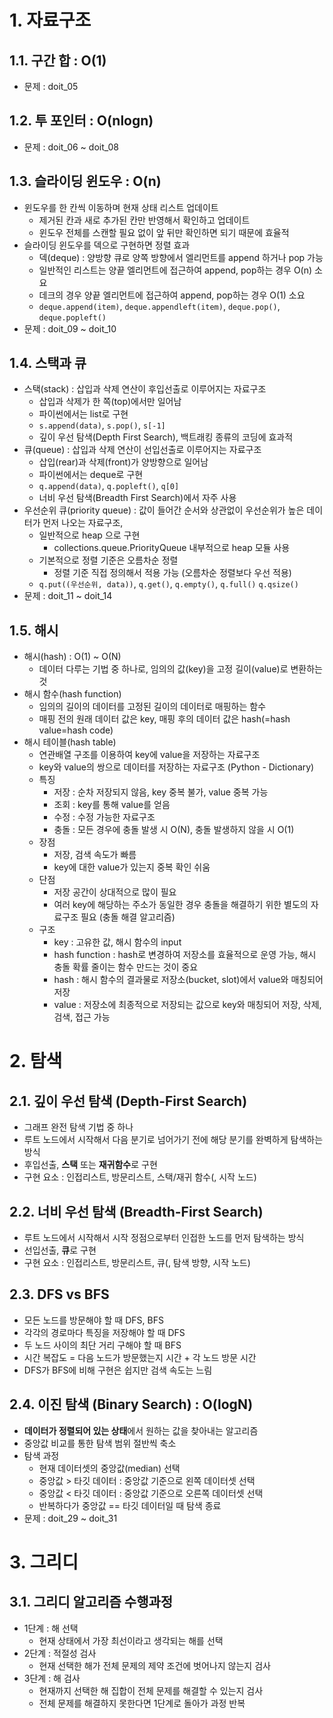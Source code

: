 # 1. 자료구조
## 1.1. 구간 합 : O(1)
- 문제 : doit_05
## 1.2. 투 포인터 : O(nlogn)
- 문제 : doit_06 ~ doit_08
## 1.3. 슬라이딩 윈도우 : O(n)
- 윈도우를 한 칸씩 이동하며 현재 상태 리스트 업데이트
  - 제거된 칸과 새로 추가된 칸만 반영해서 확인하고 업데이트
  - 윈도우 전체를 스캔할 필요 없이 앞 뒤만 확인하면 되기 때문에 효율적
- 슬라이딩 윈도우를 덱으로 구현하면 정렬 효과
  - 덱(deque) : 양방향 큐로 양쪽 방향에서 엘리먼트를 append 하거나 pop 가능
  - 일반적인 리스트는 양끝 엘리먼트에 접근하여 append, pop하는 경우 O(n) 소요
  - 데크의 경우 양끝 엘리먼트에 접근하여 append, pop하는 경우 O(1) 소요
  - `deque.append(item)`, `deque.appendleft(item)`, `deque.pop()`, `deque.popleft()`
- 문제 : doit_09 ~ doit_10
## 1.4. 스택과 큐
- 스택(stack) : 삽입과 삭제 연산이 후입선출로 이루어지는 자료구조
  - 삽입과 삭제가 한 쪽(top)에서만 일어남
  - 파이썬에서는 list로 구현
  - `s.append(data)`, `s.pop()`, `s[-1]`
  - 깊이 우선 탐색(Depth First Search), 백트래킹 종류의 코딩에 효과적
- 큐(queue) : 삽입과 삭제 연산이 선입선출로 이루어지는 자료구조
  - 삽입(rear)과 삭제(front)가 양방향으로 일어남
  - 파이썬에서는 deque로 구현
  - `q.append(data)`, `q.popleft()`, `q[0]`
  - 너비 우선 탐색(Breadth First Search)에서 자주 사용
- 우선순위 큐(priority queue) : 값이 들어간 순서와 상관없이 우선순위가 높은 데이터가 먼저 나오는 자료구조, 
  - 일반적으로 heap 으로 구현
    - collections.queue.PriorityQueue 내부적으로 heap 모듈 사용
  - 기본적으로 정렬 기준은 오름차순 정렬
    - 정렬 기준 직접 정의해서 적용 가능 (오름차순 정렬보다 우선 적용)
  - `q.put((우선순위, data))`, `q.get()`, `q.empty()`, `q.full()` `q.qsize()`
- 문제 : doit_11 ~ doit_14
## 1.5. 해시
- 해시(hash) : O(1) ~ O(N)
  - 데이터 다루는 기법 중 하나로, 임의의 값(key)을 고정 길이(value)로 변환하는 것
- 해시 함수(hash function)
  - 임의의 길이의 데이터를 고정된 길이의 데이터로 매핑하는 함수
  - 매핑 전의 원래 데이터 값은 key, 매핑 후의 데이터 값은 hash(=hash value=hash code)
- 해시 테이블(hash table)
  - 연관배열 구조를 이용하여 key에 value을 저장하는 자료구조
  - key와 value의 쌍으로 데이터를 저장하는 자료구조 (Python - Dictionary)
  - 특징
    - 저장 : 순차 저장되지 않음, key 중복 불가, value 중복 가능
    - 조회 : key를 통해 value를 얻음
    - 수정 : 수정 가능한 자료구조
    - 충돌 : 모든 경우에 충돌 발생 시 O(N), 충돌 발생하지 않을 시 O(1)
  - 장점
    - 저장, 검색 속도가 빠름
    - key에 대한 value가 있는지 중복 확인 쉬움
  - 단점
    - 저장 공간이 상대적으로 많이 필요
    - 여러 key에 해당하는 주소가 동일한 경우 충돌을 해결하기 위한 별도의 자료구조 필요 (충돌 해결 알고리즘)
  - 구조
    - key : 고유한 값, 해시 함수의 input
    - hash function : hash로 변경하여 저장소를 효율적으로 운영 가능, 해시 충돌 확률 줄이는 함수 만드는 것이 중요
    - hash : 해시 함수의 결과물로 저장소(bucket, slot)에서 value와 매칭되어 저장
    - value : 저장소에 최종적으로 저장되는 값으로 key와 매칭되어 저장, 삭제, 검색, 접근 가능
# 2. 탐색
## 2.1. 깊이 우선 탐색 (Depth-First Search)
- 그래프 완전 탐색 기법 중 하나
- 루트 노드에서 시작해서 다음 분기로 넘어가기 전에 해당 분기를 완벽하게 탐색하는 방식
- 후입선출, **스택** 또는 **재귀함수**로 구현
- 구현 요소 : 인접리스트, 방문리스트, 스택/재귀 함수(, 시작 노드)
## 2.2. 너비 우선 탐색 (Breadth-First Search)
- 루트 노드에서 시작해서 시작 정점으로부터 인접한 노드를 먼저 탐색하는 방식
- 선입선출, **큐**로 구현
- 구현 요소 : 인접리스트, 방문리스트, 큐(, 탐색 방향, 시작 노드)
## 2.3. DFS vs BFS
- 모든 노드를 방문해야 할 때 DFS, BFS
- 각각의 경로마다 특징을 저장해야 할 때 DFS
- 두 노드 사이의 최단 거리 구해야 할 때 BFS
- 시간 복잡도 = 다음 노드가 방문했는지 시간 + 각 노드 방문 시간
- DFS가 BFS에 비해 구현은 쉽지만 검색 속도는 느림
## 2.4. 이진 탐색 (Binary Search) : O(logN)
- **데이터가 정렬되어 있는 상태**에서 원하는 값을 찾아내는 알고리즘
- 중앙값 비교를 통한 탐색 범위 절반씩 축소
- 탐색 과정
  - 현재 데이터셋의 중앙값(median) 선택
  - 중앙값 > 타깃 데이터 : 중앙값 기준으로 왼쪽 데이터셋 선택
  - 중앙값 < 타깃 데이터 : 중앙값 기준으로 오른쪽 데이터셋 선택
  - 반복하다가 중앙값 == 타깃 데이터일 때 탐색 종료
- 문제 : doit_29 ~ doit_31
# 3. 그리디
## 3.1. 그리디 알고리즘 수행과정
- 1단계 : 해 선택
  - 현재 상태에서 가장 최선이라고 생각되는 해를 선택
- 2단계 : 적절성 검사
  - 현재 선택한 해가 전체 문제의 제약 조건에 벗어나지 않는지 검사
- 3단계 : 해 검사
  - 현재까지 선택한 해 집합이 전체 문제를 해결할 수 있는지 검사
  - 전체 문제를 해결하지 못한다면 1단계로 돌아가 과정 반복
